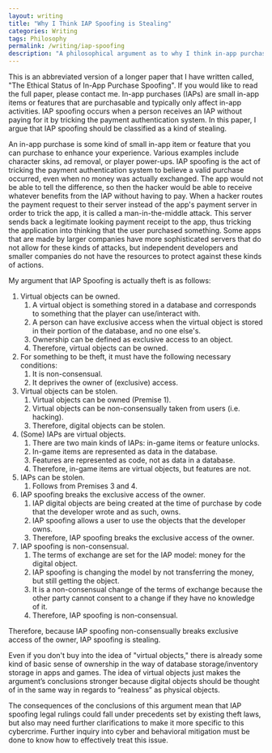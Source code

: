 ```yaml
---
layout: writing
title: "Why I Think IAP Spoofing is Stealing"
categories: Writing
tags: Philosophy
permalink: /writing/iap-spoofing
description: "A philosophical argument as to why I think in-app purchase spoofing is theft."
---
```

This is an abbreviated version of a longer paper that I have written called, "The Ethical Status of In-App Purchase Spoofing". If you would like to read the full paper, please contact me. In-app purchases (IAPs) are small in-app items or features that are purchasable and typically only affect in-app activities. IAP spoofing occurs when a person receives an IAP without paying for it by tricking the payment authentication system. In this paper, I argue that IAP spoofing should be classified as a kind of stealing. 

An in-app purchase is some kind of small in-app item or feature that you can purchase to enhance your experience. Various examples include character skins, ad removal, or player power-ups. IAP spoofing is the act of tricking the payment authentication system to believe a valid purchase occurred, even when no money was actually exchanged. The app would not be able to tell the difference, so then the hacker would be able to receive whatever benefits from the IAP without having to pay. When a hacker routes the payment request to their server instead of the app's payment server in order to trick the app, it is called a man-in-the-middle attack. This server sends back a legitimate looking payment receipt to the app, thus tricking the application into thinking that the user purchased something. Some apps that are made by larger companies have more sophisticated servers that do not allow for these kinds of attacks, but independent developers and smaller companies do not have the resources to protect against these kinds of actions.

My argument that IAP Spoofing is actually theft is as follows:
1. Virtual objects can be owned.
    1. A virtual object is something stored in a database and corresponds to something that the player can use/interact with.
    2. A person can have exclusive access when the virtual object is stored in their portion of the database, and no one else's.
    3. Ownership can be defined as exclusive access to an object.
    4. Therefore, virtual objects can be owned.
2. For something to be theft, it must have the following necessary conditions: 
    1. It is non-consensual.
    2. It deprives the owner of (exclusive) access.
3. Virtual objects can be stolen.
    1. Virtual objects can be owned (Premise 1).
    2. Virtual objects can be non-consensually taken from users (i.e. hacking).
    3. Therefore, digital objects can be stolen.
4. (Some) IAPs are virtual objects.
    1. There are two main kinds of IAPs: in-game items or feature unlocks.
    2. In-game items are represented as data in the database.
    3. Features are represented as code, not as data in a database.
    4. Therefore, in-game items are virtual objects, but features are not.
5. IAPs can be stolen.
    1. Follows from Premises 3 and 4.
6. IAP spoofing breaks the exclusive access of the owner.
    1. IAP digital objects are being created at the time of purchase by code that the developer wrote and as such, owns.
    2. IAP spoofing allows a user to use the objects that the developer owns.
    3. Therefore, IAP spoofing breaks the exclusive access of the owner.
7. IAP spoofing is non-consensual.
    1. The terms of exchange are set for the IAP model: money for the digital object.
    2. IAP spoofing is changing the model by not transferring the money, but still getting the object.
    3. It is a non-consensual change of the terms of exchange because the other party cannot consent to a change if they have no knowledge of it.
    4. Therefore, IAP spoofing is non-consensual.

Therefore, because IAP spoofing non-consensually breaks exclusive access of the owner, IAP spoofing is stealing.

Even if you don't buy into the idea of "virtual objects," there is already some kind of basic sense of ownership in the way of database storage/inventory storage in apps and games. The idea of virtual objects just makes the argument’s conclusions stronger because digital objects should be thought of in the same way in regards to “realness” as physical objects. 

The consequences of the conclusions of this argument mean that IAP spoofing legal rulings could fall under precedents set by existing theft laws, but also may need further clarifications to make it more specific to this cybercrime. Further inquiry into cyber and behavioral mitigation must be done to know how to effectively treat this issue.